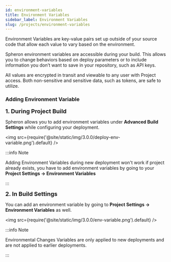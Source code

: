 ```yaml
---
id: environment-variables
title: Environment Variables
sidebar_label: Environment Variables
slug: /projects/environment-variables
---
```


Environment Variables are key-value pairs set up outside of your source code that allow each value to vary based on the environment.

Spheron environment variables are accessible during your build. This allows you to change behaviors based on deploy parameters or to include information you don’t want to save in your repository, such as API keys.

All values are encrypted in transit and viewable to any user with Project access. Both non-sensitive and sensitive data, such as tokens, are safe to utilize.

### Adding Environment Variable

<font size="4"><b>1. During Project Build</b></font>

Spheron allows you to add environment variables under <b>Advanced Build Settings</b> while configuring your deployment.

<img src={require('@site/static/img/3.0.0/deploy-env-variable.png').default} />

:::info Note

Adding Environment Variables during new deployment won't work if project already exists, you have to add environment variables by going to your **Project Settings -> Environment Variables**

:::

<font size="4"><b>2. In Build Settings</b></font>

You can add an environment variable by going to **Project Settings -> Environment Variables** as well.

<img src={require('@site/static/img/3.0.0/env-variable.png').default} />

:::info Note

Environmental Changes Variables are only applied to new deployments and are not applied to earlier deployments.

:::
